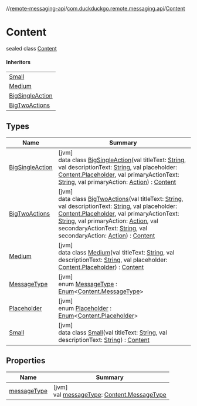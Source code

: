 //[remote-messaging-api](../../../index.md)/[com.duckduckgo.remote.messaging.api](../index.md)/[Content](index.md)

# Content

sealed class [Content](index.md)

#### Inheritors

| |
|---|
| [Small](-small/index.md) |
| [Medium](-medium/index.md) |
| [BigSingleAction](-big-single-action/index.md) |
| [BigTwoActions](-big-two-actions/index.md) |

## Types

| Name | Summary |
|---|---|
| [BigSingleAction](-big-single-action/index.md) | [jvm]<br>data class [BigSingleAction](-big-single-action/index.md)(val titleText: [String](https://kotlinlang.org/api/latest/jvm/stdlib/kotlin/-string/index.html), val descriptionText: [String](https://kotlinlang.org/api/latest/jvm/stdlib/kotlin/-string/index.html), val placeholder: [Content.Placeholder](-placeholder/index.md), val primaryActionText: [String](https://kotlinlang.org/api/latest/jvm/stdlib/kotlin/-string/index.html), val primaryAction: [Action](../-action/index.md)) : [Content](index.md) |
| [BigTwoActions](-big-two-actions/index.md) | [jvm]<br>data class [BigTwoActions](-big-two-actions/index.md)(val titleText: [String](https://kotlinlang.org/api/latest/jvm/stdlib/kotlin/-string/index.html), val descriptionText: [String](https://kotlinlang.org/api/latest/jvm/stdlib/kotlin/-string/index.html), val placeholder: [Content.Placeholder](-placeholder/index.md), val primaryActionText: [String](https://kotlinlang.org/api/latest/jvm/stdlib/kotlin/-string/index.html), val primaryAction: [Action](../-action/index.md), val secondaryActionText: [String](https://kotlinlang.org/api/latest/jvm/stdlib/kotlin/-string/index.html), val secondaryAction: [Action](../-action/index.md)) : [Content](index.md) |
| [Medium](-medium/index.md) | [jvm]<br>data class [Medium](-medium/index.md)(val titleText: [String](https://kotlinlang.org/api/latest/jvm/stdlib/kotlin/-string/index.html), val descriptionText: [String](https://kotlinlang.org/api/latest/jvm/stdlib/kotlin/-string/index.html), val placeholder: [Content.Placeholder](-placeholder/index.md)) : [Content](index.md) |
| [MessageType](-message-type/index.md) | [jvm]<br>enum [MessageType](-message-type/index.md) : [Enum](https://kotlinlang.org/api/latest/jvm/stdlib/kotlin/-enum/index.html)&lt;[Content.MessageType](-message-type/index.md)&gt; |
| [Placeholder](-placeholder/index.md) | [jvm]<br>enum [Placeholder](-placeholder/index.md) : [Enum](https://kotlinlang.org/api/latest/jvm/stdlib/kotlin/-enum/index.html)&lt;[Content.Placeholder](-placeholder/index.md)&gt; |
| [Small](-small/index.md) | [jvm]<br>data class [Small](-small/index.md)(val titleText: [String](https://kotlinlang.org/api/latest/jvm/stdlib/kotlin/-string/index.html), val descriptionText: [String](https://kotlinlang.org/api/latest/jvm/stdlib/kotlin/-string/index.html)) : [Content](index.md) |

## Properties

| Name | Summary |
|---|---|
| [messageType](message-type.md) | [jvm]<br>val [messageType](message-type.md): [Content.MessageType](-message-type/index.md) |
